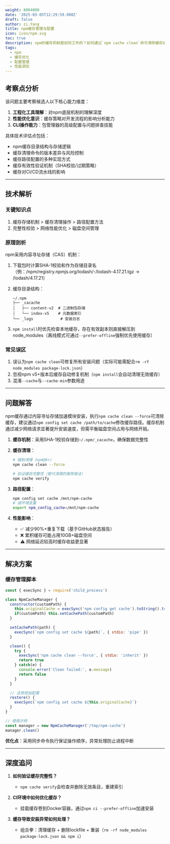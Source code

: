 ```yaml
---
weight: 8004000
date: '2025-03-05T12:29:59.908Z'
draft: false
author: zi.Yang
title: npm缓存管理与配置
icon: icon/npm.svg
toc: true
description: npm的缓存机制是如何工作的？如何通过`npm cache clean`命令清除缓存或修改缓存路径？请说明缓存对安装性能的影响。
tags:
  - npm
  - 缓存优化
  - 配置管理
  - 性能调优
---
```


## 考察点分析

该问题主要考察候选人以下核心能力维度：

1. **工程化工具理解**：对npm底层机制的理解深度
2. **性能优化意识**：缓存策略对开发流程的影响分析能力
3. **CLI操作能力**：包管理器的高级配置与问题排查技能

具体技术评估点包括：

- npm缓存目录结构与存储逻辑
- 缓存清理命令的版本差异与风险控制
- 缓存路径配置的多种实现方式
- 缓存有效性验证机制（SHA校验/过期策略）
- 缓存对CI/CD流水线的影响

---

## 技术解析

### 关键知识点

1. 缓存存储机制 > 缓存清理操作 > 路径配置方法
2. 完整性校验 > 网络性能优化 > 磁盘空间管理

### 原理剖析

npm采用内容寻址存储（CAS）机制：

1. 下载包时计算SHA-1校验和作为存储目录名（例：/npm/registry.npmjs.org/lodash/-/lodash-4.17.21.tgz -> /lodash/4.17.21）
2. 缓存目录结构：

   ```
   ~/.npm
   ├── _cacache
   │   ├── content-v2  # 二进制包存储
   │   └── index-v5    # 元数据索引
   └── _logs            # 安装日志
   ```

3. `npm install`时优先检查本地缓存，存在有效副本则直接解压到node_modules（离线模式可通过`--prefer-offline`强制优先使用缓存）

### 常见误区

1. 误认为`npm cache clean`可修复所有安装问题（实际可能需配合`rm -rf node_modules package-lock.json`）
2. 忽视npm v5+版本后缓存自动修复机制（`npm install`会自动清理无效缓存）
3. 混淆`--cache`与`--cache-min`参数用途

---

## 问题解答

npm缓存通过内容寻址存储加速模块安装，执行`npm cache clean --force`可清除缓存，建议通过`npm config set cache /path/to/cache`修改缓存路径。缓存机制通过减少网络请求显著提升安装速度，但需平衡磁盘空间占用与网络开销。

1. **缓存机制**：采用SHA-1校验存储到`~/.npm/_cacache`，确保数据完整性
2. **缓存清理**：

   ```bash
   # 强制清理（npm@6+）
   npm cache clean --force
   
   # 验证缓存完整性（替代清理的推荐做法）
   npm cache verify
   ```

3. **路径配置**：

   ```bash
   npm config set cache /mnt/npm-cache
   # 或环境变量
   export npm_config_cache=/mnt/npm-cache
   ```

4. **性能影响**：
   - ✅ 减少90%+重复下载（基于GitHub状态报告）
   - ❌ 累积缓存可能占用10GB+磁盘空间
   - ⚠️ 网络延迟较高时缓存收益更显著

---

## 解决方案

### 缓存管理脚本

```javascript
const { execSync } = require('child_process')

class NpmCacheManager {
  constructor(customPath) {
    this.originalCache = execSync('npm config get cache').toString().trim()
    if(customPath) this.setCachePath(customPath)
  }

  setCachePath(path) {
    execSync(`npm config set cache ${path}`, { stdio: 'pipe' })
  }

  clean() {
    try {
      execSync('npm cache clean --force', { stdio: 'inherit' })
      return true
    } catch(e) {
      console.error('Clean failed:', e.message)
      return false
    }
  }

  // 还原原始配置
  restore() {
    execSync(`npm config set cache ${this.originalCache}`)
  }
}

// 使用示例
const manager = new NpmCacheManager('/tmp/npm-cache')
manager.clean()
```

**优化点**：采用同步命令执行保证操作顺序，异常处理防止进程中断

---

## 深度追问

1. **如何验证缓存完整性？**
   - `npm cache verify`会检查并删除无效条目，重建索引

2. **CI环境中如何优化缓存？**
   - 挂载缓存卷到Docker容器，通过`npm ci --prefer-offline`加速安装

3. **缓存导致安装异常如何处理？**
   - 组合拳：清理缓存 + 删除lockfile + 重装（`rm -rf node_modules package-lock.json && npm i`）
